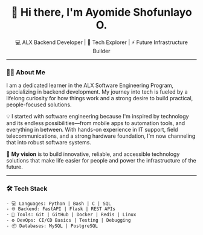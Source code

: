 <!-- README.md -->

<h1 align="center">👋 Hi there, I'm Ayomide Shofunlayo O.</h1>
<p align="center">
  💻 ALX Backend Developer | 🔧 Tech Explorer | ⚡ Future Infrastructure Builder
</p>

---

### 👨‍💻 About Me

I am a dedicated learner in the ALX Software Engineering Program, specializing in backend development. My journey into tech is fueled by a lifelong curiosity for how things work and a strong desire to build practical, people-focused solutions.

💡 I started with software engineering because I'm inspired by technology and its endless possibilities—from mobile apps to automation tools, and everything in between. With hands-on experience in IT support, field telecommunications, and a strong hardware foundation, I’m now channeling that into robust software systems.

🚀 **My vision** is to build innovative, reliable, and accessible technology solutions that make life easier for people and power the infrastructure of the future.

---

### 🛠️ Tech Stack

```html
- 💻 Languages: Python | Bash | C | SQL
- 🌐 Backend: FastAPI | Flask | REST APIs
- 🧠 Tools: Git | GitHub | Docker | Redis | Linux
- ⚙️ DevOps: CI/CD Basics | Testing | Debugging
- 📦 Databases: MySQL | PostgreSQL
